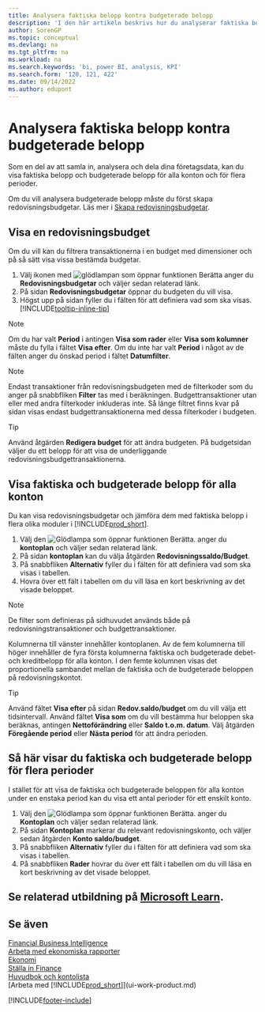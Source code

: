 ```yaml
---
title: Analysera faktiska belopp kontra budgeterade belopp
description: 'I den här artikeln beskrivs hur du analyserar faktiska belopp mot budgeterade belopp som ett sätt att samla in, analysera och dela ut dina företagsdata.'
author: SorenGP
ms.topic: conceptual
ms.devlang: na
ms.tgt_pltfrm: na
ms.workload: na
ms.search.keywords: 'bi, power BI, analysis, KPI'
ms.search.form: '120, 121, 422'
ms.date: 09/14/2022
ms.author: edupont
---
```

# <a name="analyze-actual-amounts-versus-budgeted-amounts" />Analysera faktiska belopp kontra budgeterade belopp

Som en del av att samla in, analysera och dela dina företagsdata, kan du visa faktiska belopp och budgeterade belopp för alla konton och för flera perioder.

Om du vill analysera budgeterade belopp måste du först skapa redovisningsbudgetar. Läs mer i [Skapa redovisningsbudgetar](finance-how-create-budgets.md).

## <a name="view-a-gl-budget" />Visa en redovisningsbudget

Om du vill kan du filtrera transaktionerna i en budget med dimensioner och på så sätt visa vissa bestämda budgetar.

1. Välj ikonen med ![glödlampan som öppnar funktionen Berätta](media/ui-search/search_small.png "Berätta för mig vad du vill göra") anger du **Redovisningsbudgetar** och väljer sedan relaterad länk.
2. På sidan **Redovisningsbudgetar** öppnar du budgeten du vill visa.  
3. Högst upp på sidan fyller du i fälten för att definiera vad som ska visas. [!INCLUDE[tooltip-inline-tip](includes/tooltip-inline-tip_md.md)]

> [!NOTE]  
> Om du har valt **Period** i antingen **Visa som rader** eller **Visa som kolumner** måste du fylla i fältet **Visa efter**. Om du inte har valt **Period** i något av de fälten anger du önskad period i fältet **Datumfilter**.  

> [!NOTE]  
> Endast transaktioner från redovisningsbudgeten med de filterkoder som du anger på snabbfliken **Filter** tas med i beräkningen. Budgettransaktioner utan eller med andra filterkoder inkluderas inte. Så länge filtret finns kvar på sidan visas endast budgettransaktionerna med dessa filterkoder i budgeten.  

> [!TIP]  
> Använd åtgärden **Redigera budget** för att ändra budgeten. På budgetsidan väljer du ett belopp för att visa de underliggande redovisningsbudgettransaktionerna.

## <a name="view-actual-and-budgeted-amounts-for-all-accounts" />Visa faktiska och budgeterade belopp för alla konton

Du kan visa redovisningsbudgetar och jämföra dem med faktiska belopp i flera olika moduler i [!INCLUDE[prod_short](includes/prod_short.md)].

1. Välj den ![Glödlampa som öppnar funktionen Berätta.](media/ui-search/search_small.png "Berätta för mig vad du vill göra") anger du **kontoplan** och väljer sedan relaterad länk.  
2. På sidan **kontoplan** kan du välja åtgärden **Redovisningssaldo/Budget**.
3. På snabbfliken **Alternativ** fyller du i fälten för att definiera vad som ska visas i tabellen.  
4. Hovra över ett fält i tabellen om du vill läsa en kort beskrivning av det visade beloppet.

> [!NOTE]  
> De filter som definieras på sidhuvudet används både på redovisningstransaktioner och budgettransaktioner.

Kolumnerna till vänster innehåller kontoplanen. Av de fem kolumnerna till höger innehåller de fyra första kolumnerna faktiska och budgeterade debet- och kreditbelopp för alla konton. I den femte kolumnen visas det proportionella sambandet mellan de faktiska och de budgeterade beloppen på redovisningskontot.  

> [!TIP]  
> Använd fältet **Visa efter** på sidan **Redov.saldo/budget** om du vill välja ett tidsintervall. Använd fältet **Visa som** om du vill bestämma hur beloppen ska beräknas, antingen **Nettoförändring** eller **Saldo t.o.m. datum**. Välj åtgärden **Föregående period** eller **Nästa period** för att ändra perioden.  

## <a name="to-view-actual-and-budgeted-amounts-for-several-periods" />Så här visar du faktiska och budgeterade belopp för flera perioder

I stället för att visa de faktiska och budgeterade beloppen för alla konton under en enstaka period kan du visa ett antal perioder för ett enskilt konto.  

1. Välj den ![Glödlampa som öppnar funktionen Berätta.](media/ui-search/search_small.png "Berätta för mig vad du vill göra") anger du **Kontoplan** och väljer sedan relaterad länk.  
2. På sidan **Kontoplan** markerar du relevant redovisningskonto, och väljer sedan åtgärden **Konto saldo/budget**.  
3. På snabbfliken **Alternativ** fyller du i fälten för att definiera vad som ska visas i tabellen.  
4. På snabbfliken **Rader** hovrar du över ett fält i tabellen om du vill läsa en kort beskrivning av det visade beloppet.  

## <a name="see-related-training-at-microsoft-learn" />Se relaterad utbildning på [Microsoft Learn](/learn/modules/budgets-exchange-rates-dynamics-365-business-central/index).

## <a name="see-also" />Se även

[Financial Business Intelligence](bi.md)  
[Arbeta med ekonomiska rapporter](bi-how-work-account-schedule.md)  
[Ekonomi](finance.md)  
[Ställa in Finance](finance-setup-finance.md)  
[Huvudbok och kontolista](finance-general-ledger.md)  
[Arbeta med [!INCLUDE[prod_short](includes/prod_short.md)]](ui-work-product.md)  

[!INCLUDE[footer-include](includes/footer-banner.md)]
